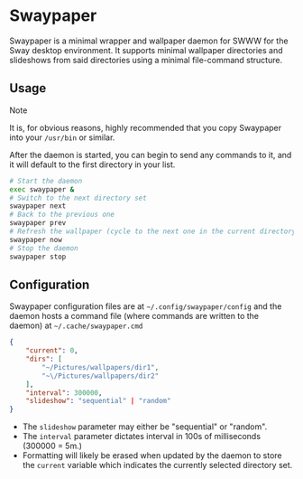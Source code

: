 # Swaypaper

Swaypaper is a minimal wrapper and wallpaper daemon for SWWW for the Sway desktop environment. 
It supports minimal wallpaper directories and slideshows from said directories using a minimal file-command structure.

## Usage

> [!NOTE]
> It is, for obvious reasons, highly recommended that you copy Swaypaper into your `/usr/bin` or similar.

After the daemon is started, you can begin to send any commands to it, and it will default to the first directory in your list.

```bash
# Start the daemon
exec swaypaper &
# Switch to the next directory set
swaypaper next
# Back to the previous one
swaypaper prev
# Refresh the wallpaper (cycle to the next one in the current directory set)
swaypaper now
# Stop the daemon
swaypaper stop
```

## Configuration

Swaypaper configuration files are at `~/.config/swaypaper/config` and the daemon hosts a command file (where commands are written to the daemon) at `~/.cache/swaypaper.cmd`

```json
{
    "current": 0,
    "dirs": [
        "~/Pictures/wallpapers/dir1",
        "~\/Pictures/wallpapers/dir2"
    ],
    "interval": 300000,
    "slideshow": "sequential" | "random"
}
```

- The `slideshow` parameter may either be "sequential" or "random".
- The `interval` parameter dictates interval in 100s of milliseconds (300000 = 5m.)
- Formatting will likely be erased when updated by the daemon to store the `current` variable which indicates the currently selected directory set.
